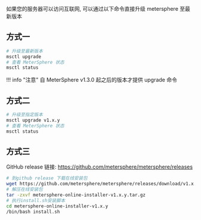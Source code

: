 
如果您的服务器可以访问互联网, 可以通过以下命令直接升级 metersphere 至最新版本
## 方式一
```sh
# 升级至最新版本
msctl upgrade
# 查看 MeterSphere 状态
msctl status
```
!!! info "注意"
    自 MeterSphere v1.3.0 起之后的版本才提供 upgrade 命令 

## 方式二
```sh
# 升级至指定版本
msctl upgrade v1.x.y
# 查看 MeterSphere 状态
msctl status
```
## 方式三
GitHub release 链接: https://github.com/metersphere/metersphere/releases
```sh
# 到github release 下载在线安装包
wget https://github.com/metersphere/metersphere/releases/download/v1.x.y/metersphere-online-installer-v1.x.y.tar.gz
# 解压在线安装包
tar -zxvf metersphere-online-installer-v1.x.y.tar.gz
# 执行install.sh安装脚本
cd metersphere-online-installer-v1.x.y
/bin/bash install.sh
```
